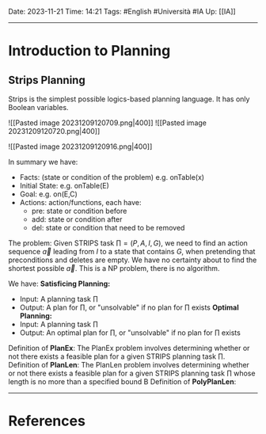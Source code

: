 Date: 2023-11-21
Time: 14:21
Tags: #English #Università #IA 
Up: [[IA]]

---
# Introduction to Planning

## Strips Planning

Strips is the simplest possible logics-based planning language. It has only Boolean variables.

![[Pasted image 20231209120709.png|400]]
![[Pasted image 20231209120720.png|400]]

![[Pasted image 20231209120916.png|400]]

In summary we have:
- Facts: (state or condition of the problem) e.g. onTable(x)
- Initial State: e.g. onTable(E)
- Goal: e.g. on(E,C)
- Actions: action/functions, each have:
	- pre: state or condition before
	- add: state or condition after
	- del: state or condition that need to be removed

The problem:
Given STRIPS task $\prod = (P,A,I,G)$, we need to find an action sequence $\vec{a}$ leading from $I$ to a state that contains $G$, when pretending that preconditions and deletes are empty. We have no certainty about to find the shortest possible $\vec{a}$. This is a NP problem, there is no algorithm. 

We have:
**Satisficing Planning:**
- Input: A planning task $\prod$
- Output: A plan for $\prod$, or "unsolvable" if no plan for $\prod$ exists
**Optimal Planning:**
- Input: A planning task $\prod$
- Output: An optimal plan for $\prod$, or "unsolvable" if no plan for $\prod$ exists

Definition of **PlanEx**:
	The PlanEx problem involves determining whether or not there exists a feasible plan for a given STRIPS planning task $\prod$.
Definition of **PlanLen**:
	The PlanLen problem involves determining whether or not there exists a feasible plan for a given STRIPS planning task $\prod$ whose length is no more than a specified bound B
Definition of **PolyPlanLen**:
	


---
# References
